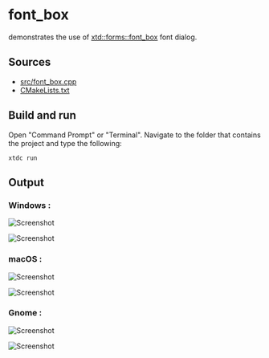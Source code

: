 # font_box

demonstrates the use of [xtd::forms::font_box](https://gammasoft71.github.io/xtd/reference_guides/latest/classxtd_1_1forms_1_1font__box.html) font dialog.

## Sources

* [src/font_box.cpp](src/font_box.cpp)
* [CMakeLists.txt](CMakeLists.txt)

## Build and run

Open "Command Prompt" or "Terminal". Navigate to the folder that contains the project and type the following:

```shell
xtdc run
```

## Output

### Windows :

![Screenshot](../../../../docs/pictures/examples/font_box_w.png)

![Screenshot](../../../../docs/pictures/examples/font_box_wd.png)

### macOS :

![Screenshot](../../../../docs/pictures/examples/font_box_m.png)

![Screenshot](../../../../docs/pictures/examples/font_box_md.png)

### Gnome :

![Screenshot](../../../../docs/pictures/examples/font_box_g.png)

![Screenshot](../../../../docs/pictures/examples/font_box_gd.png)
